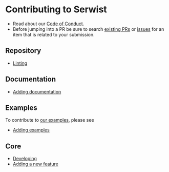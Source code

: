 # Contributing to Serwist

- Read about our [Code of Conduct](.//CODE_OF_CONDUCT.md).
- Before jumping into a PR be sure to search [existing PRs](https://gitlab.com/serwist/serwist/merge_requests) or [issues](https://gitlab.com/serwist/serwist/issues) for an item that is related to your submission.

## Repository

- [Linting](./contributing/repository/linting.md)

## Documentation

- [Adding documentation](./contributing/docs/adding-docs.md)

## Examples

To contribute to [our examples](./examples), please see

- [Adding examples](./contributing/examples/adding-examples.md)

## Core

- [Developing](./contributing/core/developing.md)
- [Adding a new feature](./contributing/core/adding-features.md)
